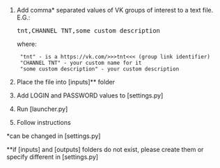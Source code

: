 1. Add comma* separated values of VK groups of interest to a text file. 
    E.G.: <pre>tnt,CHANNEL TNT,some custom description</pre>
    where:
    
        "tnt" - is a https://vk.com/>>>tnt<<< (group link identifier)
        "CHANNEL TNT" - your custom name for it
        "some custom description" - your custom description
        
   
        
2. Place the file into [inputs]** folder
3. Add LOGIN and PASSWORD values to [settings.py]
4. Run [launcher.py]
5. Follow instructions

*can be changed in [settings.py]

**if [inputs] and [outputs] folders do not exist, please create them or specify different in [settings.py]
